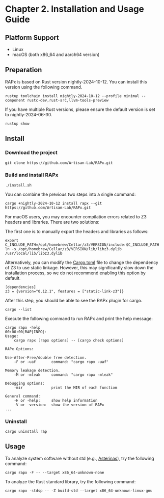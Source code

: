 # Chapter 2. Installation and Usage Guide

## Platform Support
* Linux
* macOS (both x86_64 and aarch64 version)

## Preparation
RAPx is based on Rust version nightly-2024-10-12. You can install this version using the following command.
```shell
rustup toolchain install nightly-2024-10-12 --profile minimal --component rustc-dev,rust-src,llvm-tools-preview
```

If you have multiple Rust versions, please ensure the default version is set to nightly-2024-06-30.
```
rustup show
```

## Install
### Download the project
```shell
git clone https://github.com/Artisan-Lab/RAPx.git
```

### Build and install RAPx

```shell
./install.sh
```

You can combine the previous two steps into a single command:

```shell
cargo +nightly-2024-10-12 install rapx --git https://github.com/Artisan-Lab/RAPx.git
```

For macOS users, you may encounter compilation errors related to Z3 headers and libraries. There are two solutions:

The first one is to manually export the headers and libraries as follows:
```
export C_INCLUDE_PATH=/opt/homebrew/Cellar/z3/VERSION/include:$C_INCLUDE_PATH
ln -s /opt/homebrew/Cellar/z3/VERSION/lib/libz3.dylib /usr/local/lib/libz3.dylib
```

Alternatively, you can modify the [Cargo.toml](https://github.com/Artisan-Lab/RAPx/blob/main/rapx/Cargo.toml) file to change the dependency of Z3 to use static linkage. However, this may significantly slow down the installation process, so we do not recommend enabling this option by default.

```
[dependencies]
z3 = {version="0.12.1", features = ["static-link-z3"]}
```

After this step, you should be able to see the RAPx plugin for cargo.
```
cargo --list
```

Execute the following command to run RAPx and print the help message:
```
cargo rapx -help
00:00:00|RAP|INFO|: 
Usage:
    cargo rapx [rapx options] -- [cargo check options]

RAPx Options:

Use-After-Free/double free detection.
    -F or -uaf       command: "cargo rapx -uaf"

Memory leakage detection.
    -M or -mleak     command: "cargo rapx -mleak"

Debugging options:
    -mir             print the MIR of each function

General command: 
    -H or -help:     show help information
    -V or -version:  show the version of RAPx
...
```

### Uninstall
```
cargo uninstall rap
```

## Usage

To analyze system software without std (e.g., [Asterinas](https://github.com/asterinas/asterinas)), try the following command:
```
cargo rapx -F -- --target x86_64-unknown-none
```


To analyze the Rust standard library, try the following command:
```
cargo rapx -stdsp -- -Z build-std --target x86_64-unknown-linux-gnu
```



